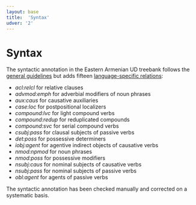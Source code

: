 ```yaml
---
layout: base
title:  'Syntax'
udver: '2'
---
```


# Syntax

The syntactic annotation in the Eastern Armenian UD treebank follows the [general guidelines](../../u/dep/index.html) but adds fifteen [language-specific relations](../hy/dep/index.html):

* _acl:relcl_ for relative clauses
* _advmod:emph_ for adverbial modifiers of noun phrases
* _aux:caus_ for causative auxiliaries
* _case:loc_ for postpositional localizers
* _compound:lvc_ for light compound verbs
* _compound:redup_ for reduplicated compounds
* _compound:svc_ for serial compound verbs
* _csubj:pass_ for clausal subjects of passive verbs
* _det:poss_ for possessive determiners
* _iobj:agent_ for agentive indirect objects of causative verbs
* _nmod:npmod_ for noun phrases
* _nmod:poss_ for possessive modifiers
* _nsubj:caus_ for nominal subjects of causative verbs
* _nsubj:pass_ for nominal subjects of passive verbs
* _obl:agent_ for agents of passive verbs

The syntactic annotation has been checked manually and corrected on a systematic basis.
